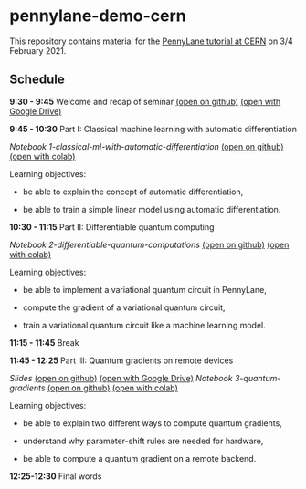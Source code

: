 # pennylane-demo-cern
This repository contains material for the [PennyLane tutorial at CERN](https://indico.cern.ch/event/893116/) on 3/4 February 2021.


Schedule
--------

**9:30 - 9:45** Welcome and recap of seminar [(open on github)](https://github.com/XanaduAI/pennylane-demo-cern/blob/main/seminar_slides.pdf) [(open with Google Drive)](https://drive.google.com/file/d/1NxR4iEjHfn-7i30FIMqlp82gD2nmh8j3/view?usp=sharing)

**9:45 - 10:30** Part I: Classical machine learning with automatic differentiation

*Notebook 1-classical-ml-with-automatic-differentiation* [(open on github)](https://github.com/XanaduAI/pennylane-demo-cern/blob/main/1-classical-ml-with-automatic-differentiation.ipynb) [(open with colab)](https://colab.research.google.com/github/XanaduAI/pennylane-demo-cern/blob/main/1-classical-ml-with-automatic-differentiation.ipynb)

Learning objectives:

* be able to explain the concept of automatic differentiation,

* be able to train a simple linear model using automatic differentiation.

**10:30 - 11:15** Part II: Differentiable quantum computing

*Notebook 2-differentiable-quantum-computations* [(open on github)](https://github.com/XanaduAI/pennylane-demo-cern/blob/main/2-differentiable-quantum-computing.ipynb) [(open with colab)](https://colab.research.google.com/github/XanaduAI/pennylane-demo-cern/blob/main/2-differentiable-quantum-computing.ipynb)

Learning objectives:

* be able to implement a variational quantum circuit in PennyLane,

* compute the gradient of a variational quantum circuit,

* train a variational quantum circuit like a machine learning model.

**11:15 - 11:45** Break

**11:45 - 12:25** Part III: Quantum gradients on remote devices

*Slides* [(open on github)](https://github.com/XanaduAI/pennylane-demo-cern/blob/main/parameter_shift_slides.pdf) [(open with Google Drive)](https://docs.google.com/presentation/d/1bwbAVnHQaj8Yl4t-ocpf2wfutzDpG2wmWApzyguNenc/edit?usp=sharing) 
*Notebook 3-quantum-gradients* [(open on github)](https://github.com/XanaduAI/pennylane-demo-cern/blob/main/3-quantum-gradients.ipynb) [(open with colab)](https://colab.research.google.com/github/XanaduAI/pennylane-demo-cern/blob/main/3-quantum-gradients.ipynb)

Learning objectives: 

* be able to explain two different ways to compute quantum gradients,

* understand why parameter-shift rules are needed for hardware,

* be able to compute a quantum gradient on a remote backend.

**12:25-12:30** Final words

